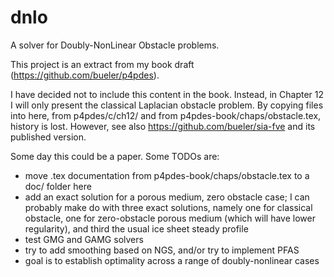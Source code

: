 # dnlo

A solver for Doubly-NonLinear Obstacle problems.

This project is an extract from my book draft (https://github.com/bueler/p4pdes).

I have decided not to include this content in the book.  Instead, in Chapter 12 I will only present the classical Laplacian obstacle problem.  By copying files into here, from p4pdes/c/ch12/ and from p4pdes-book/chaps/obstacle.tex, history is lost.  However, see also https://github.com/bueler/sia-fve and its published version.

Some day this could be a paper.  Some TODOs are:
  * move .tex documentation from p4pdes-book/chaps/obstacle.tex to a doc/ folder here
  * add an exact solution for a porous medium, zero obstacle case; I can probably make do with three exact solutions, namely one for classical obstacle, one for zero-obstacle porous medium (which will have lower regularity), and third the usual ice sheet steady profile
  * test GMG and GAMG solvers
  * try to add smoothing based on NGS, and/or try to implement PFAS
  * goal is to establish optimality across a range of doubly-nonlinear cases


